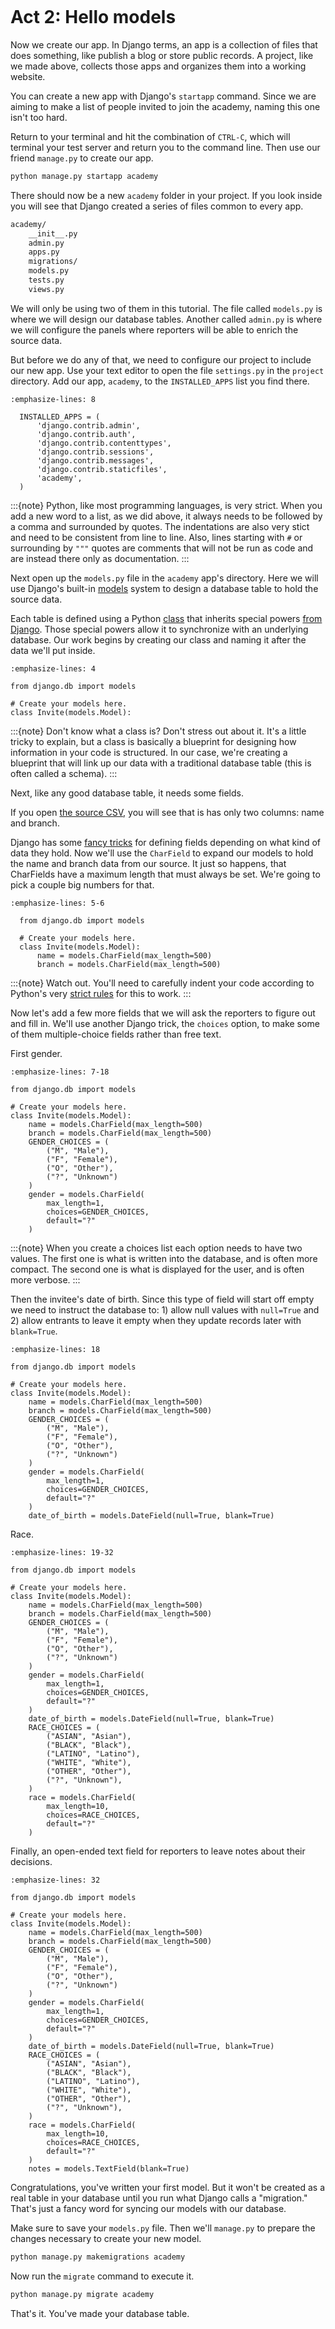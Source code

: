 ```{include} _templates/nav.html
```

# Act 2: Hello models

Now we create our app. In Django terms, an app is a collection of files that does something, like publish a blog or store public records. A project, like we made above, collects those apps and organizes them into a working website.

You can create a new app with Django's `startapp` command. Since we are aiming to make a list of people invited to join the academy, naming this one isn't too hard.

Return to your terminal and hit the combination of `CTRL-C`, which will terminal your test server and return you to the command line. Then use our friend `manage.py` to create our app.

```bash
python manage.py startapp academy
```

There should now be a new `academy` folder in your project. If you look inside you will see that Django created a series of files common to every app.

```txt
academy/
    __init__.py
    admin.py
    apps.py
    migrations/
    models.py
    tests.py
    views.py
```

We will only be using two of them in this tutorial. The file called `models.py` is where we will design our database tables. Another called `admin.py` is where we will configure the panels where reporters will be able to enrich the source data.

But before we do any of that, we need to configure our project to include our new app. Use your text editor to open the file `settings.py` in the `project` directory. Add our app, `academy`, to the `INSTALLED_APPS` list you find there.

```{code-block} python
:emphasize-lines: 8

  INSTALLED_APPS = (
      'django.contrib.admin',
      'django.contrib.auth',
      'django.contrib.contenttypes',
      'django.contrib.sessions',
      'django.contrib.messages',
      'django.contrib.staticfiles',
      'academy',
  )
```

:::{note}
Python, like most programming languages, is very strict. When you add a new word to a list, as we did above, it always needs to be followed by a comma and surrounded by quotes. The indentations are also very stict and need to be consistent from line to line. Also, lines starting with `#` or surrounding by `"""` quotes are comments that will not be run as code and are instead there only as documentation.
:::

Next open up the `models.py` file in the `academy` app's directory. Here we will use Django's built-in [models](https://docs.djangoproject.com/en/4.0/topics/db/models/) system to design a database table to hold the source data.

Each table is defined using a Python [class](http://www.learnpython.org/en/Classes_and_Objects) that inherits special powers [from Django](https://docs.djangoproject.com/en/dev/topics/db/models/). Those special powers allow it to synchronize with an underlying database. Our work begins by creating our class and naming it after the data we'll put inside.

```{code-block} python
:emphasize-lines: 4

from django.db import models

# Create your models here.
class Invite(models.Model):
```

:::{note}
Don't know what a class is? Don't stress out about it. It's a little tricky to explain, but a class is basically a blueprint for designing how information in your code is structured. In our case, we're creating a blueprint that will link up our data with a traditional database table (this is often called a schema).
:::

Next, like any good database table, it needs some fields.

If you open [the source CSV](https://github.com/palewire/first-django-admin/blob/master/project/academy_invites_2014.csv), you will see that is has only two columns: name and branch.

Django has some [fancy tricks](https://docs.djangoproject.com/en/4.0/ref/models/fields/) for defining fields depending on what kind of data they hold. Now we'll use the `CharField` to expand our models to hold the name and branch data from our source. It just so happens, that CharFields have a maximum length that must always be set. We're going to pick a couple big numbers for that.

```{code-block} python
:emphasize-lines: 5-6

  from django.db import models

  # Create your models here.
  class Invite(models.Model):
      name = models.CharField(max_length=500)
      branch = models.CharField(max_length=500)
```

:::{note}
Watch out. You'll need to carefully indent your code according to Python's very [strict rules](https://www.geeksforgeeks.org/indentation-in-python/) for this to work.
:::

Now let's add a few more fields that we will ask the reporters to figure out and fill in. We'll use another Django trick, the `choices` option, to make some of them multiple-choice fields rather than free text.

First gender.

```{code-block} python
:emphasize-lines: 7-18

from django.db import models

# Create your models here.
class Invite(models.Model):
    name = models.CharField(max_length=500)
    branch = models.CharField(max_length=500)
    GENDER_CHOICES = (
        ("M", "Male"),
        ("F", "Female"),
        ("O", "Other"),
        ("?", "Unknown")
    )
    gender = models.CharField(
        max_length=1,
        choices=GENDER_CHOICES,
        default="?"
    )
```

:::{note}
When you create a choices list each option needs to have two values. The first one is what is written into the database, and is often more compact. The second one is what is displayed for the user, and is often more verbose.
:::

Then the invitee's date of birth. Since this type of field will start off empty we need to instruct the database to: 1) allow null values with `null=True` and 2) allow entrants to leave it empty when they update records later with `blank=True`.

```{code-block} python
:emphasize-lines: 18

from django.db import models

# Create your models here.
class Invite(models.Model):
    name = models.CharField(max_length=500)
    branch = models.CharField(max_length=500)
    GENDER_CHOICES = (
        ("M", "Male"),
        ("F", "Female"),
        ("O", "Other"),
        ("?", "Unknown")
    )
    gender = models.CharField(
        max_length=1,
        choices=GENDER_CHOICES,
        default="?"
    )
    date_of_birth = models.DateField(null=True, blank=True)
```

Race.

```{code-block} python
:emphasize-lines: 19-32

from django.db import models

# Create your models here.
class Invite(models.Model):
    name = models.CharField(max_length=500)
    branch = models.CharField(max_length=500)
    GENDER_CHOICES = (
        ("M", "Male"),
        ("F", "Female"),
        ("O", "Other"),
        ("?", "Unknown")
    )
    gender = models.CharField(
        max_length=1,
        choices=GENDER_CHOICES,
        default="?"
    )
    date_of_birth = models.DateField(null=True, blank=True)
    RACE_CHOICES = (
        ("ASIAN", "Asian"),
        ("BLACK", "Black"),
        ("LATINO", "Latino"),
        ("WHITE", "White"),
        ("OTHER", "Other"),
        ("?", "Unknown"),
    )
    race = models.CharField(
        max_length=10,
        choices=RACE_CHOICES,
        default="?"
    )
```

Finally, an open-ended text field for reporters to leave notes about their decisions.

```{code-block} python
:emphasize-lines: 32

from django.db import models

# Create your models here.
class Invite(models.Model):
    name = models.CharField(max_length=500)
    branch = models.CharField(max_length=500)
    GENDER_CHOICES = (
        ("M", "Male"),
        ("F", "Female"),
        ("O", "Other"),
        ("?", "Unknown")
    )
    gender = models.CharField(
        max_length=1,
        choices=GENDER_CHOICES,
        default="?"
    )
    date_of_birth = models.DateField(null=True, blank=True)
    RACE_CHOICES = (
        ("ASIAN", "Asian"),
        ("BLACK", "Black"),
        ("LATINO", "Latino"),
        ("WHITE", "White"),
        ("OTHER", "Other"),
        ("?", "Unknown"),
    )
    race = models.CharField(
        max_length=10,
        choices=RACE_CHOICES,
        default="?"
    )
    notes = models.TextField(blank=True)
```

Congratulations, you've written your first model. But it won't be created as a real table in your database until you run what Django calls a "migration." That's just a fancy word for syncing our models with our database.

Make sure to save your `models.py` file. Then we'll `manage.py` to prepare the changes necessary to create your new model.

```bash
python manage.py makemigrations academy
```

Now run the `migrate` command to execute it.

```bash
python manage.py migrate academy
```

That's it. You've made your database table.